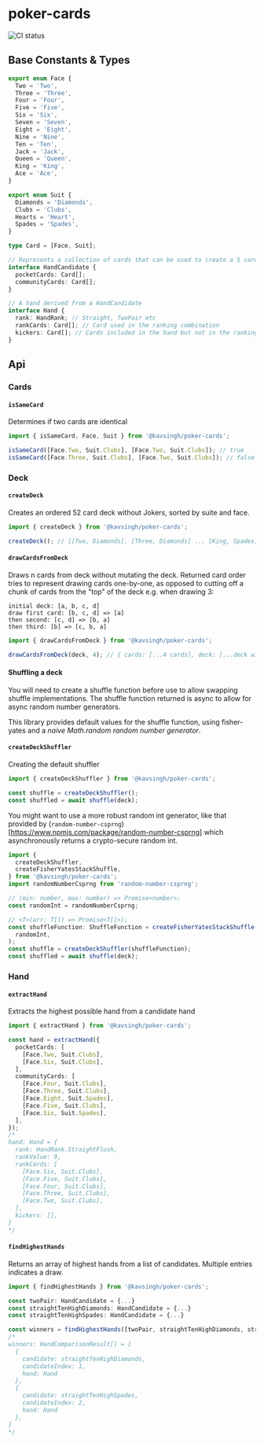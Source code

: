 # poker-cards

![CI status](https://github.com/kavsingh/poker-lib/workflows/CI/badge.svg)

## Base Constants & Types

```ts
export enum Face {
  Two = 'Two',
  Three = 'Three',
  Four = 'Four',
  Five = 'Five',
  Six = 'Six',
  Seven = 'Seven',
  Eight = 'Eight',
  Nine = 'Nine',
  Ten = 'Ten',
  Jack = 'Jack',
  Queen = 'Queen',
  King = 'King',
  Ace = 'Ace',
}

export enum Suit {
  Diamonds = 'Diamonds',
  Clubs = 'Clubs',
  Hearts = 'Heart',
  Spades = 'Spades',
}

type Card = [Face, Suit];

// Represents a collection of cards that can be used to create a 5 card hand
interface HandCandidate {
  pocketCards: Card[];
  communityCards: Card[];
}

// A hand derived from a HandCandidate
interface Hand {
  rank: HandRank; // Straight, TwoPair etc
  rankCards: Card[]; // Card used in the ranking combination
  kickers: Card[]; // Cards included in the hand but not in the ranking combination
}
```

## Api

### Cards

#### `isSameCard`

Determines if two cards are identical

```ts
import { isSameCard, Face, Suit } from '@kavsingh/poker-cards';

isSameCard([Face.Two, Suit.Clubs], [Face.Two, Suit.Clubs]); // true
isSameCard([Face.Three, Suit.Clubs], [Face.Two, Suit.Clubs]); // false
```

### Deck

#### `createDeck`

Creates an ordered 52 card deck without Jokers, sorted by suite and face.

```ts
import { createDeck } from '@kavsingh/poker-cards';

createDeck(); // [[Two, Diamonds], [Three, Diamonds] ... [King, Spades], [Ace, Spades]]
```

#### `drawCardsFromDeck`

Draws n cards from deck without mutating the deck. Returned card order tries to represent drawing cards one-by-one, as opposed to cutting off a chunk of cards from the "top" of the deck
e.g. when drawing 3:

```text
initial deck: [a, b, c, d]
draw first card: [b, c, d] => [a]
then second: [c, d] => [b, a]
then third: [b] => [c, b, a]
```

```ts
import { drawCardsFromDeck } from '@kavsingh/poker-cards';

drawCardsFromDeck(deck, 4); // { cards: [...4 cards], deck: [...deck without 4 cards] }
```

#### Shuffling a deck

You will need to create a shuffle function before use to allow swapping shuffle implementations. The shuffle function returned is async to allow for async random number generators.

This library provides default values for the shuffle function, using fisher-yates and a _naive Math.random random number generator_.

#### `createDeckShuffler`

Creating the default shuffler

```ts
import { createDeckShuffler } from '@kavsingh/poker-cards';

const shuffle = createDeckShuffler();
const shuffled = await shuffle(deck);
```

You might want to use a more robust random int generator, like that provided by (`random-number-csprng`)[<https://www.npmjs.com/package/random-number-csprng]> which asynchronously returns a crypto-secure random int.

```ts
import {
  createDeckShuffler,
  createFisherYatesStackShuffle,
} from '@kavsingh/poker-cards';
import randomNumberCsprng from 'random-number-csprng';

// (min: number, max: number) => Promise<number>;
const randomInt = randomNumberCsprng;

// <T>(arr: T[]) => Promise<T[]>);
const shuffleFunction: ShuffleFunction = createFisherYatesStackShuffle(
  randomInt,
);
const shuffle = createDeckShuffler(shuffleFunction);
const shuffled = await shuffle(deck);
```

### Hand

#### `extractHand`

Extracts the highest possible hand from a candidate hand

```ts
import { extractHand } from '@kavsingh/poker-cards';

const hand = extractHand({
  pocketCards: [
    [Face.Two, Suit.Clubs],
    [Face.Six, Suit.Clubs],
  ],
  communityCards: [
    [Face.Four, Suit.Clubs],
    [Face.Three, Suit.Clubs],
    [Face.Eight, Suit.Spades],
    [Face.Five, Suit.Clubs],
    [Face.Six, Suit.Spades],
  ],
});
/*
hand: Hand = {
  rank: HandRank.StraightFlush,
  rankValue: 9,
  rankCards: [
    [Face.Six, Suit.Clubs],
    [Face.Five, Suit.Clubs],
    [Face.Four, Suit.Clubs],
    [Face.Three, Suit.Clubs],
    [Face.Two, Suit.Clubs],
  ],
  kickers: [],
}
*/
```

#### `findHighestHands`

Returns an array of highest hands from a list of candidates. Multiple entries indicates a draw.

```ts
import { findHighestHands } from '@kavsingh/poker-cards';

const twoPair: HandCandidate = {...}
const straightTenHighDiamonds: HandCandidate = {...}
const straightTenHighSpades: HandCandidate = {...}

const winners = findHighestHands([twoPair, straightTenHighDiamonds, straightTenHighSpades]);
/*
winners: HandComparisonResult[] = [
  {
    candidate: straightTenHighDiamonds,
    candidateIndex: 1,
    hand: Hand
  },
  {
    candidate: straightTenHighSpades,
    candidateIndex: 2,
    hand: Hand
  },
]
*/

```
